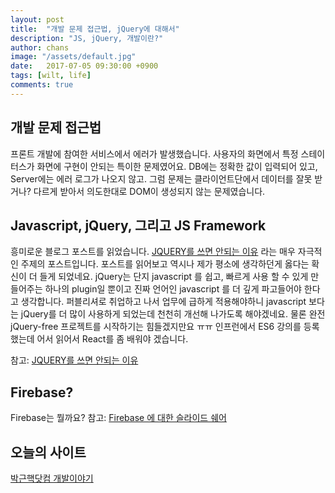 ```yaml
---
layout: post
title:  "개발 문제 접근법, jQuery에 대해서"
description: "JS, jQuery, 개발이란?"
author: chans
image: "/assets/default.jpg"
date:   2017-07-05 09:30:00 +0900
tags: [wilt, life]
comments: true
---
```


## 개발 문제 접근법
프론트 개발에 참여한 서비스에서 에러가 발생했습니다. 사용자의 화면에서 특정 스테이터스가 화면에 구현이 안되는 특이한 문제였어요. DB에는 정확한 값이 입력되어 있고, Server에는 에러 로그가 나오지 않고. 그럼 문제는 클라이언트단에서 데이터를 잘못 받거나? 다르게 받아서 의도한대로 DOM이 생성되지 않는 문제였습니다.

## Javascript, jQuery, 그리고 JS Framework
흥미로운 블로그 포스트를 읽었습니다. [JQUERY를 쓰면 안되는 이유](https://www.tokyobranch.net/archives/6598) 라는 매우 자극적인 주제의 포스트입니다. 
포스트를 읽어보고 역시나 제가 평소에 생각하던게 옳다는 확신이 더 들게 되었네요. jQuery는 단지 javascript 를 쉽고, 빠르게 사용 할 수 있게 만들어주는 하나의 plugin일 뿐이고 진짜 언어인 javascript 를 더 깊게 파고들어야 한다고 생각합니다. 퍼블리셔로 취업하고 나서 업무에 급하게 적용해야하니 javascript 보다는 jQuery를 더 많이 사용하게 되었는데 천천히 개선해 나가도록 해야겠네요. 물론 완전 jQuery-free 프로젝트를 시작하기는 힘들겠지만요 ㅠㅠ 인프런에서 ES6 강의를 등록했는데 어서 읽어서 React를 좀 배워야 겠습니다. 

참고: [JQUERY를 쓰면 안되는 이유](https://www.tokyobranch.net/archives/6598)

## Firebase?
Firebase는 뭘까요? 
참고: [Firebase 에 대한 슬라이드 쉐어](https://www.slideshare.net/sungbeenjang/firebase-for-web-1-hosting)

## 오늘의 사이트
[박근핵닷컴 개발이야기](https://medium.com/@parkgeunhack/%EB%A1%9C%EB%B9%88%EC%9D%98-%EC%9D%B4%EC%95%BC%EA%B8%B0-%EA%B7%B8%EB%A6%AC%EA%B3%A0-%EA%B0%9C%EB%B0%9C-%ED%94%84%EB%A1%A0%ED%8A%B8%ED%8E%B8-43387f258760)
